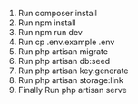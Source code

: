 1. Run composer install
2. Run npm install
3. Run npm run dev
4. Run cp .env.example .env
6. Run php artisan migrate
7. Run php artisan db:seed
8. Run php artisan key:generate
9. Run php artisan storage:link
10. Finally Run php artisan serve
